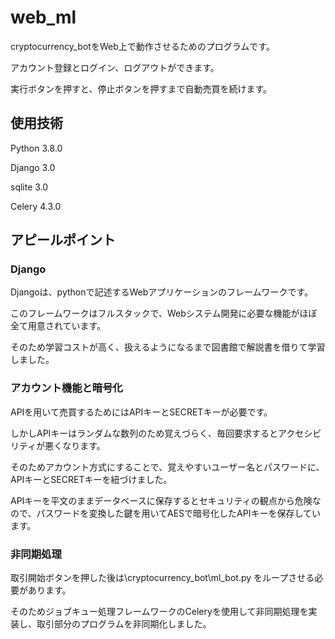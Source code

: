 # web_ml

cryptocurrency_botをWeb上で動作させるためのプログラムです。

アカウント登録とログイン、ログアウトができます。

実行ボタンを押すと、停止ボタンを押すまで自動売買を続けます。

## 使用技術

Python 3.8.0

Django 3.0

sqlite 3.0

Celery 4.3.0

## アピールポイント

### Django

Djangoは、pythonで記述するWebアプリケーションのフレームワークです。

このフレームワークはフルスタックで、Webシステム開発に必要な機能がほぼ全て用意されています。

そのため学習コストが高く、扱えるようになるまで図書館で解説書を借りて学習しました。

### アカウント機能と暗号化

APIを用いて売買するためにはAPIキーとSECRETキーが必要です。

しかしAPIキーはランダムな数列のため覚えづらく、毎回要求するとアクセシビリティが悪くなります。

そのためアカウント方式にすることで、覚えやすいユーザー名とパスワードに、APIキーとSECRETキーを紐づけました。

APIキーを平文のままデータベースに保存するとセキュリティの観点から危険なので、パスワードを変換した鍵を用いてAESで暗号化したAPIキーを保存しています。

### 非同期処理

取引開始ボタンを押した後は\cryptocurrency_bot\ml_bot.py をループさせる必要があります。

そのためジョブキュー処理フレームワークのCeleryを使用して非同期処理を実装し、取引部分のプログラムを非同期化しました。
